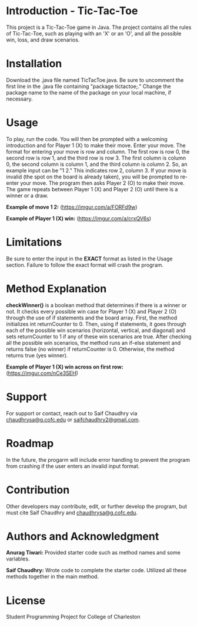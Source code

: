 ﻿# Introduction - Tic-Tac-Toe
This project is a Tic-Tac-Toe game in Java. The project contains all the rules of Tic-Tac-Toe, such as playing with an 'X' or an 'O', and all the possible win, loss, and draw scenarios.

# Installation
Download the .java file named TicTacToe.java. Be sure to uncomment the first line in the .java file containing "package tictactoe;." Change the package name to the name of the package on your local machine, if necessary.

# Usage
To play, run the code. You will then be prompted with a welcoming introduction and for Player 1 (X) to make their move. Enter your move. The format for entering your move is row and column. The first row is row 0, the second row is row 1, and the third row is row 3. The first column is column 0, the second column is column 1, and the third column is column 2. So, an example input can be "1 2." This indicates row 2, column 3. If your move is invalid (the spot on the board is already taken), you will be prompted to re-enter your move. The program then asks Player 2 (O) to make their move. The game repeats between Player 1 (X) and Player 2 (O) until there is a winner or a draw.

**Example of move 1 2:** (https://imgur.com/a/FORFd9w)

**Example of Player 1 (X) win:** (https://imgur.com/a/crxQV6s)

# Limitations
Be sure to enter the input in the **EXACT** format as listed in the Usage section. Failure to follow the exact format will crash the program.

# Method Explanation
**checkWinner()** is a boolean method that determines if there is a winner or not. It checks every possible win case for Player 1 (X) and Player 2 (O) through the use of if statements and the board array. First, the method initializes int returnCounter to 0. Then, using if statements, it goes through each of the possible win scenarios (horizontal, vertical, and diagonal) and sets returnCounter to 1 if any of these win scenarios are true. After checking all the possible win scenarios, the method runs an if-else statement and returns false (no winner) if returnCounter is 0. Otherwise, the method returns true (yes winner).

**Example of Player 1 (X) win across on first row:** (https://imgur.com/nCe3SEH)

# Support
For support or contact, reach out to Saif Chaudhry via chaudhrysa@g.cofc.edu or saifchaudhry2@gmail.com.

# Roadmap
In the future, the progarm will include error handling to prevent the program from crashing if the user enters an invalid input format.

# Contribution
Other developers may contribute, edit, or further develop the program, but must cite Saif Chaudhry and chaudhrysa@g.cofc.edu.

# Authors and Acknowledgment
**Anurag Tiwari:** Provided starter code such as method names and some variables.

**Saif Chaudhry:** Wrote code to complete the starter code. Utilized all these methods together in the main method.

# License
Student Programming Project for College of Charleston
